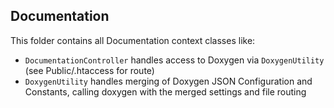 <h2>Documentation</h2>
<p>This folder contains all Documentation context classes like:</p>

<ul>
  <li><code>DocumentationController</code> handles access to Doxygen via <code>DoxygenUtility</code> (see Public/.htaccess for route)</li>
  <li><code>DoxygenUtility</code> handles merging of Doxygen JSON Configuration and Constants, calling doxygen with the merged settings and file routing</li>
</ul>

